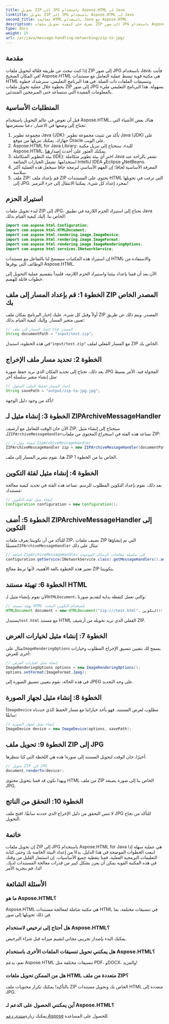 ```yaml
---
title: تحويل ZIP إلى JPG باستخدام Aspose.HTML لـ Java
linktitle: تحويل ZIP إلى JPG باستخدام Aspose.HTML لـ Java
second_title: معالجة HTML باستخدام Java مع Aspose.HTML
description: تعرف على كيفية تحويل ملفات ZIP إلى صور JPG باستخدام Aspose.HTML لـ Java من خلال هذا الدليل خطوة بخطوة.
type: docs
weight: 15
url: /ar/java/message-handling-networking/zip-to-jpg/
---
```

## مقدمة
إذا كنت تبحث عن طريقة فعّالة لتحويل ملفات ZIP إلى صور JPG باستخدام Java، فأنت في المكان الصحيح! Aspose.HTML هي مكتبة قوية تبسط عملية التعامل مع مستندات HTML وتنسيقات الملفات ذات الصلة. في هذا البرنامج التعليمي، سنرشدك خطوة بخطوة خلال عملية تحويل ملفات ZIP إلى صور JPG بسهولة. هذا البرنامج التعليمي مليء بالمعلومات المفيدة التي ستساعد حتى المبرمجين المبتدئين.
## المتطلبات الأساسية
قبل أن تغوص في عالم التحويل باستخدام Aspose.HTML، هناك بعض الأشياء التي تحتاج إلى وضعها في الاعتبار. دعنا نستعرضها:
1. مجموعة تطوير Java (JDK): تأكد من تثبيت مجموعة تطوير Java (JDK) على جهازك. يمكنك تنزيلها من موقع Oracle على الويب.
2.  Aspose.HTML for Java Library: للبدء، ستحتاج إلى تنزيل مكتبة Aspose.HTML. يمكنك العثور على أحدث إصدار[هنا](https://releases.aspose.com/html/java/).
3. بيئة التطوير المتكاملة (IDE): اختر أي بيئة تطوير متكاملة Java تشعر بالراحة عند استخدامها. تشمل الخيارات الشائعة IntelliJ IDEA وEclipse وNetBeans.
4. المعرفة الأساسية لجافا: إن الفهم الأساسي لبرمجة جافا سيجعل هذه العملية أكثر سلاسة.
5. ملف ZIP: قم بإعداد ملف ZIP يحتوي على المستندات HTML التي ترغب في تحويلها إلى JPG.
بمجرد إعداد كل شيء، يمكننا الانتقال إلى جزء الترميز!
## استيراد الحزم
لبدء تحويل ملفات ZIP إلى JPG، نحتاج إلى استيراد الحزم اللازمة في تطبيق Java الخاص بنا. إليك كيفية القيام بذلك:
```java
import com.aspose.html.Configuration;
import com.aspose.html.HTMLDocument;
import com.aspose.html.rendering.image.ImageDevice;
import com.aspose.html.rendering.image.ImageFormat;
import com.aspose.html.rendering.image.ImageRenderingOptions;
import com.aspose.html.services.INetworkService;
```
إن استيراد هذه المكتبات سيسمح لنا بالتفاعل مع مستندات HTML والاستفادة من الوظائف التي يوفرها Aspose.HTML.

الآن بعد أن قمنا بإعداد بيئتنا واستيراد الحزم اللازمة، فلنبدأ بتقسيم عملية التحويل إلى خطوات قابلة للهضم.
## الخطوة 1: قم بإعداد المسار إلى ملف ZIP المصدر الخاص بك
أولاً وقبل كل شيء، عليك إخبار البرنامج بمكان ملف ZIP المصدر. ويتم ذلك عن طريق تعيين متغير المسار. وإليك كيفية القيام بذلك:
```java
// إعداد المسار إلى ملف zip المصدر
String documentPath = "input/test.zip";
```
 في هذه الخطوة، استبدل`"input/test.zip"` مع المسار الفعلي لملف ZIP الخاص بك. 
## الخطوة 2: تحديد مسار ملف الإخراج
بعد ذلك، تحتاج إلى تحديد المكان الذي تريد حفظ صورة JPG المحولة فيه. الأمر بسيط مثل إنشاء متغير سلسلة آخر:
```java
// إعداد المسار لحفظ الملف المحول
String savePath = "output/zip-to-jpg.jpg";
```
تأكد من وجود دليل الوجهة!
## الخطوة 3: إنشاء مثيل لـ ZIPArchiveMessageHandler
 الآن حان الوقت للتعامل مع أرشيف ZIP. ستحتاج إلى إنشاء مثيل لـ`ZIPArchiveMessageHandler`تساعد هذه الفئة في استخراج المحتوى من ملفات ZIP:
```java
// إنشاء مثيل لـ ZipArchiveMessageHandler
ZIPArchiveMessageHandler zip = new ZIPArchiveMessageHandler(documentPath);
```
هنا، نقوم بتمرير المسار إلى ملف ZIP الخاص بنا من الخطوة 1.
## الخطوة 4: إنشاء مثيل لفئة التكوين
بعد ذلك، نقوم بإعداد التكوين المطلوب للرسم. تساعد هذه الفئة في تحديد كيفية معالجة مستندك:
```java
// إنشاء مثيل لفئة التكوين
Configuration configuration = new Configuration();
```
## الخطوة 5: أضف ZIPArchiveMessageHandler إلى التكوين
 للتأكد من أن تكويننا يعرف ملفات ZIP، نضيف ملفات ZIP التي تم إنشاؤها مسبقًا`ZIPArchiveMessageHandler` مثال على ذلك:
```java
// إضافة ZipArchiveMessageHandler إلى سلسلة معالجات الرسائل الموجودة
configuration.getService(INetworkService.class).getMessageHandlers().addItem(zip);
```
تعتبر هذه الخطوة بالغة الأهمية، لأنها تربط معالج ZIP بتكويننا.
## الخطوة 6: تهيئة مستند HTML
 الآن نقوم بإنشاء مثيل لـ`HTMLDocument`، والتي تعمل كنقطة بداية لتقديم صورنا:
```java
// تهيئة مستند HTML باستخدام التكوين المحدد
HTMLDocument document = new HTMLDocument("zip:///test.html"، التكوين)؛
```
 يستبدل`test.html` مع مستند HTML الفعلي الذي تريد تحويله من أرشيف ZIP.
## الخطوة 7: إنشاء مثيل لخيارات العرض
 مثال على`ImageRenderingOptions` يسمح لك بتعيين تنسيق الإخراج المطلوب وخيارات أخرى للعرض:
```java
// إنشاء مثيل لخيارات العرض
ImageRenderingOptions options = new ImageRenderingOptions();
options.setFormat(ImageFormat.Jpeg);
```
في هذه الحالة، نقوم بتعيين تنسيق الصورة إلى JPEG على وجه التحديد.
## الخطوة 8: إنشاء مثيل لجهاز الصورة
 أ`ImageDevice` مطلوب لعرض المستند. فهو يأخذ خياراتنا مع مسار الحفظ الذي حددناه سابقًا:
```java
// إنشاء مثيل لجهاز الصورة
ImageDevice device = new ImageDevice(options, savePath);
```
## الخطوة 9: تحويل ملف ZIP إلى JPG
أخيرًا، حان الوقت لتحويل المستند إلى صورة! هذه هي اللحظة التي كنا ننتظرها:
```java
// تحويل ZIP إلى JPG
document.renderTo(device);
```
وبهذا نكون قد قمنا بتحويل محتوى HTML من ملف ZIP الخاص بنا إلى صورة بصيغة JPG. 
## الخطوة 10: التحقق من الناتج
لا تنس التحقق من دليل الإخراج الذي حددته سابقًا. افتح ملف JPG للتأكد من نجاح التحويل.
## خاتمة
إن تحويل ملفات ZIP إلى JPG باستخدام Aspose.HTML for Java هي عملية سهلة إذا اتبعت الخطوات الموضحة في هذا الدليل. بدءًا من إعداد البيئة الخاصة بك وحتى كتابة التعليمات البرمجية الفعلية، قمنا بتغطية جميع الأساسيات. إن استثمار القليل من وقتك في هذه المكتبة القوية يمكن أن يعزز بشكل كبير من قدرات معالجة المستندات لديك. لذا، قم بتجربة الأمر!
## الأسئلة الشائعة
### ما هو Aspose.HTML؟
Aspose.HTML هي مكتبة شاملة لمعالجة مستندات HTML في تنسيقات مختلفة، بما في ذلك تحويلها إلى صور.
### هل أحتاج إلى ترخيص لاستخدام Aspose.HTML؟
يمكنك البدء بإصدار تجريبي مجاني لتقييم ميزاته قبل شراء الترخيص.
### هل يمكنني تحويل تنسيقات الملفات الأخرى باستخدام Aspose.HTML؟
نعم، يدعم Aspose.HTML تنسيقات مختلفة مثل PDF، وDOCX، والمزيد!
### هل من الممكن تحويل ملفات HTML متعددة من ملف ZIP؟
بالتأكيد! يمكنك تكرار محتويات ملف ZIP الخاص بك وتحويل مستندات HTML متعددة إلى JPG.
### أين يمكنني الحصول على الدعم لـ Aspose.HTML؟
 يمكنك زيارة[منتدى دعم Aspose](https://forum.aspose.com/c/html/29) للحصول على المساعدة.